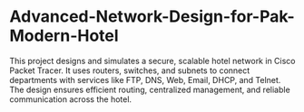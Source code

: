 # Advanced-Network-Design-for-Pak-Modern-Hotel
This project designs and simulates a secure, scalable hotel network in Cisco Packet Tracer. It uses routers, switches, and subnets to connect departments with services like FTP, DNS, Web, Email, DHCP, and Telnet. The design ensures efficient routing, centralized management, and reliable communication across the hotel.

